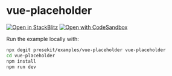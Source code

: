 # vue-placeholder

[![Open in StackBlitz](https://developer.stackblitz.com/img/open_in_stackblitz.svg)](https://stackblitz.com/github/prosekit/examples/tree/master/vue-placeholder)
[![Open with CodeSandbox](https://assets.codesandbox.io/github/button-edit-lime.svg)](https://codesandbox.io/p/sandbox/github/prosekit/examples/tree/master/vue-placeholder)

Run the example locally with:

```bash
npx degit prosekit/examples/vue-placeholder vue-placeholder
cd vue-placeholder
npm install
npm run dev
```
